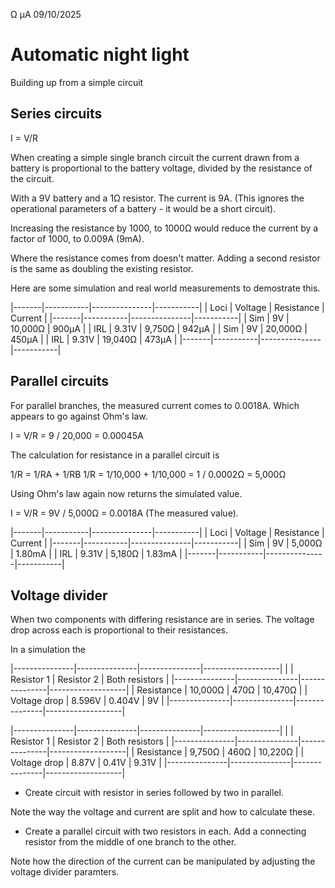Ω
μA
09/10/2025

# Automatic night light
Building up from a simple circuit

## Series circuits
I = V/R

When creating a simple single branch circuit the current drawn from a battery is proportional to the battery voltage, divided by the resistance of the circuit.

With a 9V battery and  a 1Ω resistor. The current is 9A. (This ignores the operational parameters of a battery - it would be a short circuit).

Increasing the resistance by 1000, to 1000Ω would reduce the current by a factor of 1000, to 0.009A (9mA).

Where the resistance comes from doesn't matter. Adding a second resistor is the same as doubling the existing resistor.

Here are some simulation and real world measurements to demostrate this.

|-------|-----------|---------------|-----------|
| Loci  | Voltage   | Resistance    | Current   |
|-------|-----------|---------------|-----------|
| Sim   | 9V        | 10,000Ω       | 900μA     |
| IRL   | 9.31V     | 9,750Ω        | 942μA     |
| Sim   | 9V        | 20,000Ω       | 450μA     |
| IRL   | 9.31V     | 19,040Ω       | 473μA     |
|-------|-----------|---------------|-----------|

## Parallel circuits
For parallel branches, the measured current comes to 0.0018A. Which appears to go against Ohm's law.

I = V/R = 9 / 20,000 = 0.00045A

The calculation for resistance in a parallel circuit is

1/R = 1/RA + 1/RB
1/R = 1/10,000 + 1/10,000 = 1 / 0.0002Ω = 5,000Ω

Using Ohm's law again now returns the simulated value.

I = V/R = 9V / 5,000Ω = 0.0018A (The measured value).

|-------|-----------|---------------|-----------|
| Loci  | Voltage   | Resistance    | Current   |
|-------|-----------|---------------|-----------|
| Sim   | 9V        | 5,000Ω        | 1.80mA    |
| IRL   | 9.31V     | 5,180Ω        | 1.83mA    |
|-------|-----------|---------------|-----------|

## Voltage divider
When two components with differing resistance are in series. The voltage drop across each is proportional to their resistances.


In a simulation the 


|---------------|---------------|---------------|-------------------|
|               | Resistor 1    | Resistor 2    | Both resistors    |
|---------------|---------------|---------------|-------------------|
| Resistance    | 10,000Ω       | 470Ω          | 10,470Ω           |
| Voltage drop  | 8.596V        | 0.404V        | 9V             |
|---------------|---------------|---------------|-------------------|

|---------------|---------------|---------------|-------------------|
|               | Resistor 1    | Resistor 2    | Both resistors    |
|---------------|---------------|---------------|-------------------|
| Resistance    | 9,750Ω        | 460Ω          | 10,220Ω           |
| Voltage drop  | 8.87V         | 0.41V         | 9.31V             |
|---------------|---------------|---------------|-------------------|


- Create circuit with resistor in series followed by two in parallel.

Note the way the voltage and current are split and how to calculate these.

- Create a parallel circuit with two resistors in each. Add a connecting resistor from the middle of one branch to the other.
  
Note how the direction of the current can be manipulated by adjusting the voltage divider paramters.
